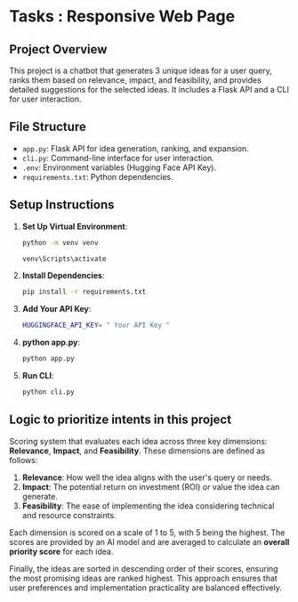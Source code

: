 
# Tasks : Responsive Web Page

## Project Overview
This project is a chatbot that generates 3 unique ideas for a user query, ranks them based on relevance, impact, and feasibility, and provides detailed suggestions for the selected ideas. It includes a Flask API and a CLI for user interaction.

## File Structure
- `app.py`: Flask API for idea generation, ranking, and expansion.
- `cli.py`: Command-line interface for user interaction.
- `.env`: Environment variables (Hugging Face API Key).
- `requirements.txt`: Python dependencies.

## Setup Instructions
1. **Set Up Virtual Environment**:
   ```bash
   python -m venv venv
   
   venv\Scripts\activate

2. **Install Dependencies**:
   ```bash
   pip install -r requirements.txt


3. **Add Your API Key**:
   ```bash
   HUGGINGFACE_API_KEY= " Your API Key "

4. **python app.py**:
   ```bash
   python app.py

5. **Run CLI**:
   ```bash
   python cli.py

## Logic to prioritize intents in this project
Scoring system that evaluates each idea across three key dimensions: **Relevance**, **Impact**, and **Feasibility**. These dimensions are defined as follows:  

1. **Relevance**: How well the idea aligns with the user's query or needs.  
2. **Impact**: The potential return on investment (ROI) or value the idea can generate.  
3. **Feasibility**: The ease of implementing the idea considering technical and resource constraints.  

Each dimension is scored on a scale of 1 to 5, with 5 being the highest. The scores are provided by an AI model and are averaged to calculate an **overall priority score** for each idea.  

Finally, the ideas are sorted in descending order of their scores, ensuring the most promising ideas are ranked highest. This approach ensures that user preferences and implementation practicality are balanced effectively.

